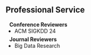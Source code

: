 ## Professional Service

<h4 style="margin:0 10px 0;">Conference Reviewers</h4>

<ul style="margin:0 0 5px;">
  <li>ACM SIGKDD 24</li>
</ul>

<h4 style="margin:0 10px 0;">Journal Reviewers</h4>

<ul style="margin:0 0 20px;">
  <li>Big Data Research</li>
</ul>

